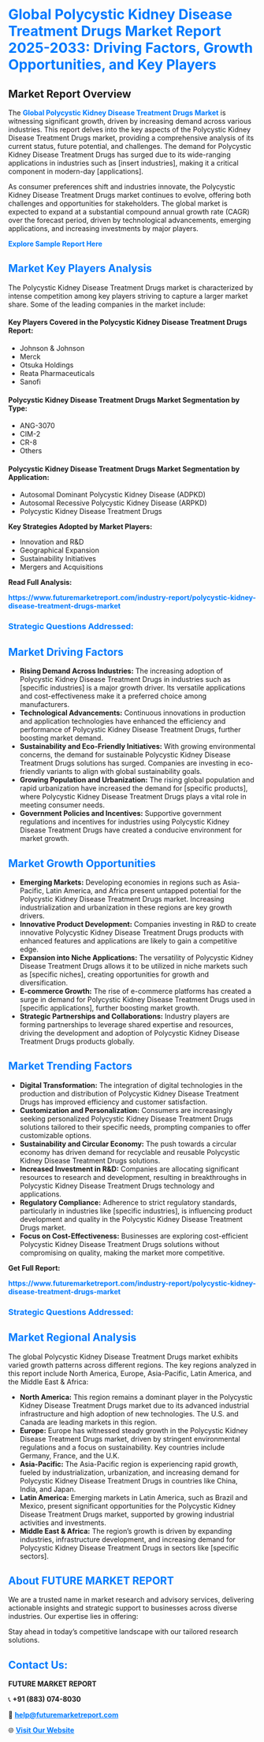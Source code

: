 <h1 style="color: #007BFF;">Global Polycystic Kidney Disease Treatment Drugs Market Report 2025-2033: Driving Factors, Growth Opportunities, and Key Players</h1>

<section id="overview">
<h2>Market Report Overview</h2>
<p>The <a href="https://www.futuremarketreport.com/industry-report/polycystic-kidney-disease-treatment-drugs-market" style="color: #007BFF; text-decoration: none;"><strong>Global Polycystic Kidney Disease Treatment Drugs Market</strong></a> is witnessing significant growth, driven by increasing demand across various industries. This report delves into the key aspects of the Polycystic Kidney Disease Treatment Drugs market, providing a comprehensive analysis of its current status, future potential, and challenges. The demand for Polycystic Kidney Disease Treatment Drugs has surged due to its wide-ranging applications in industries such as [insert industries], making it a critical component in modern-day [applications].</p>
<p>As consumer preferences shift and industries innovate, the Polycystic Kidney Disease Treatment Drugs market continues to evolve, offering both challenges and opportunities for stakeholders. The global market is expected to expand at a substantial compound annual growth rate (CAGR) over the forecast period, driven by technological advancements, emerging applications, and increasing investments by major players.</p>
</section>

<section id="overview">
<p><a href="https://www.futuremarketreport.com/request-sample/reportId=127412" style="color: #007BFF; text-decoration: none;"><strong>Explore Sample Report Here</strong></a></p>
</section>

<section id="key-players">
<h2 style="color: #007BFF;">Market Key Players Analysis</h2>
<p>The Polycystic Kidney Disease Treatment Drugs market is characterized by intense competition among key players striving to capture a larger market share. Some of the leading companies in the market include:</p>
<h4>Key Players Covered in the Polycystic Kidney Disease Treatment Drugs Report:</h4>
<ul><li>Johnson &amp; Johnson</li><li>Merck</li><li>Otsuka Holdings</li><li>Reata Pharmaceuticals</li><li>Sanofi</li></ul>
<h4>Polycystic Kidney Disease Treatment Drugs Market Segmentation by Type:</h4>
<ul><li>ANG-3070</li><li>CIM-2</li><li>CR-8</li><li>Others</li></ul>

<h4>Polycystic Kidney Disease Treatment Drugs Market Segmentation by Application:</h4>
<ul><li>Autosomal Dominant Polycystic Kidney Disease (ADPKD)</li><li>Autosomal Recessive Polycystic Kidney Disease (ARPKD)</li><li>Polycystic Kidney Disease Treatment Drugs</li></ul>
<p><strong>Key Strategies Adopted by Market Players:</strong></p>
<ul>
<li>Innovation and R&D</li>
<li>Geographical Expansion</li>
<li>Sustainability Initiatives</li>
<li>Mergers and Acquisitions</li>
</ul>
</section>

<section>
<p><strong>Read Full Analysis: </strong></p><a href="https://www.futuremarketreport.com/industry-report/polycystic-kidney-disease-treatment-drugs-market" style="color: #007BFF; text-decoration: none;"><strong>https://www.futuremarketreport.com/industry-report/polycystic-kidney-disease-treatment-drugs-market</strong></a>
<h3 style="color: #007BFF;">Strategic Questions Addressed:</h3>
</section>

<section id="driving-factors">
<h2 style="color: #007BFF;">Market Driving Factors</h2>
<ul>
<li><strong>Rising Demand Across Industries:</strong> The increasing adoption of Polycystic Kidney Disease Treatment Drugs in industries such as [specific industries] is a major growth driver. Its versatile applications and cost-effectiveness make it a preferred choice among manufacturers.</li>
<li><strong>Technological Advancements:</strong> Continuous innovations in production and application technologies have enhanced the efficiency and performance of Polycystic Kidney Disease Treatment Drugs, further boosting market demand.</li>
<li><strong>Sustainability and Eco-Friendly Initiatives:</strong> With growing environmental concerns, the demand for sustainable Polycystic Kidney Disease Treatment Drugs solutions has surged. Companies are investing in eco-friendly variants to align with global sustainability goals.</li>
<li><strong>Growing Population and Urbanization:</strong> The rising global population and rapid urbanization have increased the demand for [specific products], where Polycystic Kidney Disease Treatment Drugs plays a vital role in meeting consumer needs.</li>
<li><strong>Government Policies and Incentives:</strong> Supportive government regulations and incentives for industries using Polycystic Kidney Disease Treatment Drugs have created a conducive environment for market growth.</li>
</ul>
</section>

<section id="growth-opportunities">
<h2 style="color: #007BFF;">Market Growth Opportunities</h2>
<ul>
<li><strong>Emerging Markets:</strong> Developing economies in regions such as Asia-Pacific, Latin America, and Africa present untapped potential for the Polycystic Kidney Disease Treatment Drugs market. Increasing industrialization and urbanization in these regions are key growth drivers.</li>
<li><strong>Innovative Product Development:</strong> Companies investing in R&D to create innovative Polycystic Kidney Disease Treatment Drugs products with enhanced features and applications are likely to gain a competitive edge.</li>
<li><strong>Expansion into Niche Applications:</strong> The versatility of Polycystic Kidney Disease Treatment Drugs allows it to be utilized in niche markets such as [specific niches], creating opportunities for growth and diversification.</li>
<li><strong>E-commerce Growth:</strong> The rise of e-commerce platforms has created a surge in demand for Polycystic Kidney Disease Treatment Drugs used in [specific applications], further boosting market growth.</li>
<li><strong>Strategic Partnerships and Collaborations:</strong> Industry players are forming partnerships to leverage shared expertise and resources, driving the development and adoption of Polycystic Kidney Disease Treatment Drugs products globally.</li>
</ul>
</section>

<section id="trending-factors">
<h2 style="color: #007BFF;">Market Trending Factors</h2>
<ul>
<li><strong>Digital Transformation:</strong> The integration of digital technologies in the production and distribution of Polycystic Kidney Disease Treatment Drugs has improved efficiency and customer satisfaction.</li>
<li><strong>Customization and Personalization:</strong> Consumers are increasingly seeking personalized Polycystic Kidney Disease Treatment Drugs solutions tailored to their specific needs, prompting companies to offer customizable options.</li>
<li><strong>Sustainability and Circular Economy:</strong> The push towards a circular economy has driven demand for recyclable and reusable Polycystic Kidney Disease Treatment Drugs solutions.</li>
<li><strong>Increased Investment in R&D:</strong> Companies are allocating significant resources to research and development, resulting in breakthroughs in Polycystic Kidney Disease Treatment Drugs technology and applications.</li>
<li><strong>Regulatory Compliance:</strong> Adherence to strict regulatory standards, particularly in industries like [specific industries], is influencing product development and quality in the Polycystic Kidney Disease Treatment Drugs market.</li>
<li><strong>Focus on Cost-Effectiveness:</strong> Businesses are exploring cost-efficient Polycystic Kidney Disease Treatment Drugs solutions without compromising on quality, making the market more competitive.</li>
</ul>
</section>

<section>
<p><strong>Get Full Report: </strong></p><a href="https://www.futuremarketreport.com/industry-report/polycystic-kidney-disease-treatment-drugs-market" style="color: #007BFF; text-decoration: none;"><strong>https://www.futuremarketreport.com/industry-report/polycystic-kidney-disease-treatment-drugs-market</strong></a>
<h3 style="color: #007BFF;">Strategic Questions Addressed:</h3>
</section>


<section id="regional-analysis">
<h2 style="color: #007BFF;">Market Regional Analysis</h2>
<p>The global Polycystic Kidney Disease Treatment Drugs market exhibits varied growth patterns across different regions. The key regions analyzed in this report include North America, Europe, Asia-Pacific, Latin America, and the Middle East & Africa:</p>
<ul>
<li><strong>North America:</strong> This region remains a dominant player in the Polycystic Kidney Disease Treatment Drugs market due to its advanced industrial infrastructure and high adoption of new technologies. The U.S. and Canada are leading markets in this region.</li>
<li><strong>Europe:</strong> Europe has witnessed steady growth in the Polycystic Kidney Disease Treatment Drugs market, driven by stringent environmental regulations and a focus on sustainability. Key countries include Germany, France, and the U.K.</li>
<li><strong>Asia-Pacific:</strong> The Asia-Pacific region is experiencing rapid growth, fueled by industrialization, urbanization, and increasing demand for Polycystic Kidney Disease Treatment Drugs in countries like China, India, and Japan.</li>
<li><strong>Latin America:</strong> Emerging markets in Latin America, such as Brazil and Mexico, present significant opportunities for the Polycystic Kidney Disease Treatment Drugs market, supported by growing industrial activities and investments.</li>
<li><strong>Middle East & Africa:</strong> The region’s growth is driven by expanding industries, infrastructure development, and increasing demand for Polycystic Kidney Disease Treatment Drugs in sectors like [specific sectors].</li>
</ul>
</section>

<footer>
<h2 style="color: #007BFF;">About FUTURE MARKET REPORT</h2>
<p>We are a trusted name in market research and advisory services, delivering actionable insights and strategic support to businesses across diverse industries. Our expertise lies in offering:</p>

<p>Stay ahead in today’s competitive landscape with our tailored research solutions.</p>

<h2 style="color: #007BFF;">Contact Us:</h2>
<p><strong>FUTURE MARKET REPORT</strong></p>
<p>📞 <strong>+91 (883) 074-8030</strong></p>
<p>📧 <strong><a href="mailto:help@futuremarketreport.com" style="color: #007BFF;">help@futuremarketreport.com</a></strong></p>
<p>🌐 <strong><a href="https://www.futuremarketreport.com/" style="color: #007BFF;">Visit Our Website</a></strong></p>
</footer>
